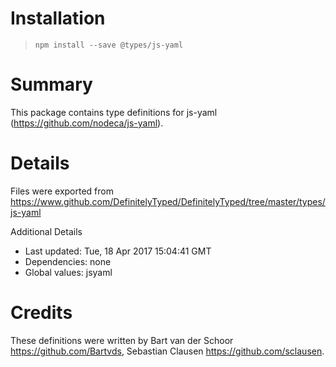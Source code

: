 # Installation
> `npm install --save @types/js-yaml`

# Summary
This package contains type definitions for js-yaml (https://github.com/nodeca/js-yaml).

# Details
Files were exported from https://www.github.com/DefinitelyTyped/DefinitelyTyped/tree/master/types/js-yaml

Additional Details
 * Last updated: Tue, 18 Apr 2017 15:04:41 GMT
 * Dependencies: none
 * Global values: jsyaml

# Credits
These definitions were written by Bart van der Schoor <https://github.com/Bartvds>, Sebastian Clausen <https://github.com/sclausen>.

